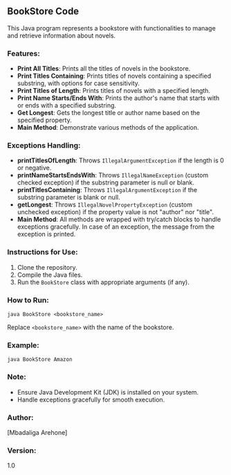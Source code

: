 ## BookStore Code

This Java program represents a bookstore with functionalities to manage and retrieve information about novels.

### Features:

- **Print All Titles**: Prints all the titles of novels in the bookstore.
- **Print Titles Containing**: Prints titles of novels containing a specified substring, with options for case sensitivity.
- **Print Titles of Length**: Prints titles of novels with a specified length.
- **Print Name Starts/Ends With**: Prints the author's name that starts with or ends with a specified substring.
- **Get Longest**: Gets the longest title or author name based on the specified property.
- **Main Method**: Demonstrate various methods of the application.

### Exceptions Handling:

- **printTitlesOfLength**: Throws `IllegalArgumentException` if the length is 0 or negative.
- **printNameStartsEndsWith**: Throws `IllegalNameException` (custom checked exception) if the substring parameter is null or blank.
- **printTitlesContaining**: Throws `IllegalArgumentException` if the substring parameter is blank or null.
- **getLongest**: Throws `IllegalNovelPropertyException` (custom unchecked exception) if the property value is not "author" nor "title".
- **Main Method**: All methods are wrapped with try/catch blocks to handle exceptions gracefully. In case of an exception, the message from the exception is printed.

### Instructions for Use:

1. Clone the repository.
2. Compile the Java files.
3. Run the `BookStore` class with appropriate arguments (if any).

### How to Run:

```
java BookStore <bookstore_name>
```

Replace `<bookstore_name>` with the name of the bookstore.

### Example:

```
java BookStore Amazon
```

### Note:

- Ensure Java Development Kit (JDK) is installed on your system.
- Handle exceptions gracefully for smooth execution.

### Author:

[Mbadaliga Arehone]

### Version:

1.0
